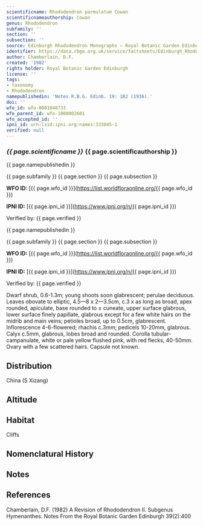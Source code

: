 ```yaml
---
scientificname: Rhododendron parmulatum Cowan
scientificnameauthorship: Cowan
genus: Rhododendron
subfamily: ''
section: ''
subsection: ''
source: Edinburgh Rhododendron Monographs – Royal Botanic Garden Edinburgh
identifier: https://data.rbge.org.uk/service/factsheets/Edinburgh_Rhododendron_Monographs.xhtml
author: Chamberlain, D.F.
created: '1982'
rights holder: Royal Botanic Garden Edinburgh
license: ''
tags:
- taxonomy
- Rhododendron
namepublishedin: 'Notes R.B.G. Edinb. 19: 182 (1936).'
doi: ''
wfo_id: wfo-0001048733
wfo_parent_id: wfo-1000002601
wfo_accepted_id: ''
ipni_id: urn:lsid:ipni.org:names:333045-1
verified: null
---
```

### _{{ page.scientificname }}_ {{ page.scientificauthorship }}
 {{ page.namepublishedin }}

{{ page.subfamily }} {{ page.section }} {{ page.subsection }}

**WFO ID:** [{{ page.wfo_id }}](https://list.worldfloraonline.org/{{ page.wfo_id }})

**IPNI ID:** [{{ page.ipni_id }}](https://www.ipni.org/n/{{ page.ipni_id }})

Verified by: {{ page.verified }}

 {{ page.namepublishedin }}

{{ page.subfamily }} {{ page.section }} {{ page.subsection }}

**WFO ID:** [{{ page.wfo_id }}](https://list.worldfloraonline.org/{{ page.wfo_id }})

**IPNI ID:** [{{ page.ipni_id }}](https://www.ipni.org/n/{{ page.ipni_id }})

Verified by: {{ page.verified }}



Dwarf shrub, 0.6-1.3m; young shoots soon glabrescent; perulae deciduous. Leaves obovate to elliptic, 4.5—8 x 2—3.5cm, c.3 x as long as broad, apex rounded, apiculate, base rounded to ± cuneate, upper surface glabrous, lower surface finely papillate, glabrous except for a few white hairs on the midrib and main veins; petioles broad, up to 0.5cm, glabrescent. Inflorescence 4-6-flowered; rhachis c.3mm; pedicels 10-20mm, glabrous. Calyx c.5mm, glabrous, lobes broad and rounded. Corolla tubular-campanulate, white or pale yellow flushed pink, with red flecks, 40-50mm. Ovary with a few scattered hairs. Capsule not known.

## Distribution
China (S Xizang)

## Altitude


## Habitat
Cliffs

## Nomenclatural History

                       
## Notes


## References

Chamberlain, D.F. (1982) A Revision of Rhododendron II. Subgenus Hymenanthes. Notes From the Royal Botanic Garden Edinburgh 39(2):400
